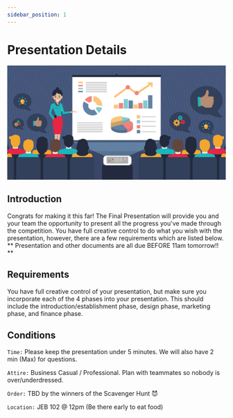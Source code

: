 ```yaml
---
sidebar_position: 1
---
```


# Presentation Details

![Design](/img/shpeathon-presentation.jpeg)

## Introduction

Congrats for making it this far! The Final Presentation will provide you and your team the opportunity to present all the progress you've made through the competition. You have full creative control to do what you wish with the presentation, however, there are a few requirements which are listed below. ** Presentation and other documents are all due BEFORE 11am tomorrow!! **

## Requirements

You have full creative control of your presentation, but make sure you incorporate each of the 4 phases into your presentation. This should include the introduction/establishment phase, design phase, marketing phase, and finance phase.

## Conditions

`Time:` Please keep the presentation under 5 minutes. We will also have 2 min (Max) for questions.

`Attire:` Business Casual / Professional. Plan with teammates so nobody is over/underdressed.

`Order:` TBD by the winners of the Scavenger Hunt 😈

`Location:` JEB 102 @ 12pm (Be there early to eat food)